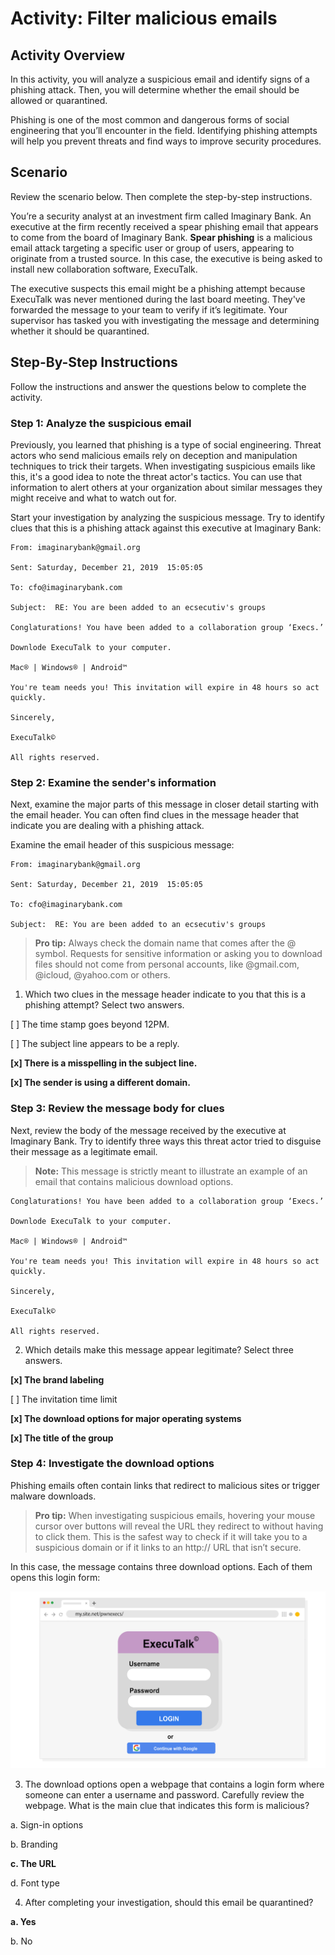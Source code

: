# Activity: Filter malicious emails

## Activity Overview
In this activity, you will analyze a suspicious email and identify signs of a phishing attack. Then, you will determine whether the email should be allowed or quarantined. 

Phishing is one of the most common and dangerous forms of social engineering that you’ll encounter in the field. Identifying phishing attempts will help you prevent threats and find ways to improve security procedures.

## Scenario
Review the scenario below. Then complete the step-by-step instructions.

You’re a security analyst at an investment firm called Imaginary Bank. An executive at the firm recently received a spear phishing email that appears to come from the board of Imaginary Bank. **Spear phishing** is a malicious email attack targeting a specific user or group of users, appearing to originate from a trusted source. In this case, the executive is being asked to install new collaboration software, ExecuTalk.

The executive suspects this email might be a phishing attempt because ExecuTalk was never mentioned during the last board meeting. They've forwarded the message to your team to verify if it’s legitimate. Your supervisor has tasked you with investigating the message and determining whether it should be quarantined.

## Step-By-Step Instructions
Follow the instructions and answer the questions below to complete the activity.

### Step 1: Analyze the suspicious email
Previously, you learned that phishing is a type of social engineering. Threat actors who send malicious emails rely on deception and manipulation techniques to trick their targets. When investigating suspicious emails like this, it's a good idea to note the threat actor's tactics. You can use that information to alert others at your organization about similar messages they might receive and what to watch out for.

Start your investigation by analyzing the suspicious message. Try to identify clues that this is a phishing attack against this executive at Imaginary Bank:

```
From: imaginarybank@gmail.org

Sent: Saturday, December 21, 2019  15:05:05

To: cfo@imaginarybank.com

Subject:  RE: You are been added to an ecsecutiv's groups

Conglaturations! You have been added to a collaboration group ‘Execs.’

Downlode ExecuTalk to your computer.

Mac® | Windows® | Android™ 

You're team needs you! This invitation will expire in 48 hours so act quickly.

Sincerely,

ExecuTalk©

All rights reserved. 
```

### Step 2: Examine the sender's information
Next, examine the major parts of this message in closer detail starting with the email header. You can often find clues in the message header that indicate you are dealing with a phishing attack.

Examine the email header of this suspicious message:

```
From: imaginarybank@gmail.org

Sent: Saturday, December 21, 2019  15:05:05

To: cfo@imaginarybank.com

Subject:  RE: You are been added to an ecsecutiv's groups
```
> **Pro tip:** Always check the domain name that comes after the @ symbol. Requests for sensitive information or asking you to download files should not come from personal accounts, like @gmail.com, @icloud, @yahoo.com or others.


1. Which two clues in the message header indicate to you that this is a phishing attempt? Select two answers.

[ ] The time stamp goes beyond 12PM.

[ ] The subject line appears to be a reply.

**[x] There is a misspelling in the subject line.**

**[x] The sender is using a different domain.**

### Step 3: Review the message body for clues
Next, review the body of the message received by the executive at Imaginary Bank. Try to identify three ways this threat actor tried to disguise their message as a legitimate email.

> **Note:** This message is strictly meant to illustrate an example of an email that contains malicious download options.

```
Conglaturations! You have been added to a collaboration group ‘Execs.’

Downlode ExecuTalk to your computer.

Mac® | Windows® | Android™ 

You're team needs you! This invitation will expire in 48 hours so act quickly.

Sincerely,

ExecuTalk©

All rights reserved. 
```
2. Which details make this message appear legitimate? Select three answers.
   
**[x] The brand labeling**

[ ] The invitation time limit

**[x] The download options for major operating systems**

**[x] The title of the group**

### Step 4: Investigate the download options
Phishing emails often contain links that redirect to malicious sites or trigger malware downloads.

> **Pro tip:** When investigating suspicious emails, hovering your mouse cursor over buttons will reveal the URL they redirect to without having to click them. This is the safest way to check if it will take you to a suspicious domain or if it links to an http:// URL that isn’t secure.

In this case, the message contains three download options. Each of them opens this login form:

![A login screen from the domain my.site.net/pwnexecs/. The login screen appears like an official ExecuTalk login screen.](/Portfolio%20Activity/img/a-login-screen-from-the-domain-my-site-net-pwnexecs-the-login-screen-appears-like-an-official-execu-talk-login-screen.png)

3. The download options open a webpage that contains a login form where someone can enter a username and password. Carefully review the webpage. What is the main clue that indicates this form is malicious?

a. Sign-in options

b. Branding

**c. The URL**

d. Font type

4. After completing your investigation, should this email be quarantined?

**a. Yes**

b. No